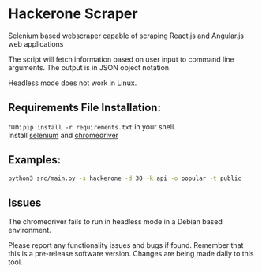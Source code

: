 # Hackerone Scraper
Selenium based webscraper capable of scraping React.js and Angular.js web
applications

The script will fetch information based on user input to command line 
arguments.  The output is in JSON object notation.

Headless mode does not work in Linux.

## Requirements File Installation:
run: ``` pip install -r requirements.txt ``` in your shell.  
Install [selenium](https://pypi.org/project/selenium/) and [chromedriver](https://chromedriver.chromium.org/downloads)


## Examples:
```bash
python3 src/main.py -s hackerone -d 30 -k api -o popular -t public

```

## Issues
The chromedriver fails to run in headless mode in a Debian based environment.

Please report any functionality issues and bugs if found.  Remember that this
is a pre-release software version.  Changes are being made daily to this tool.